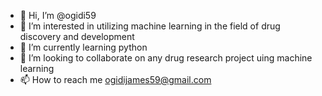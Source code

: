 - 👋 Hi, I’m @ogidi59
- 👀 I’m interested in utilizing machine learning in the field of drug discovery and development
- 🌱 I’m currently learning python
- 💞️ I’m looking to collaborate on any drug research project uing machine learning
- 📫 How to reach me ogidijames59@gmail.com

<!---
ogidi59/ogidi59 is a ✨ special ✨ repository because its `README.md` (this file) appears on your GitHub profile.
You can click the Preview link to take a look at your changes.
--->
